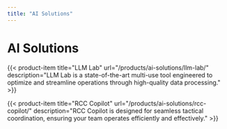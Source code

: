 ```yaml
---
title: "AI Solutions"
---
```


# AI Solutions

{{< product-item title="LLM Lab" url="/products/ai-solutions/llm-lab/" description="LLM Lab is a state-of-the-art multi-use tool engineered to optimize and streamline operations through high-quality data processing." >}}

{{< product-item title="RCC Copilot" url="/products/ai-solutions/rcc-copilot/" description="RCC Copilot is designed for seamless tactical coordination, ensuring your team operates efficiently and effectively." >}}
